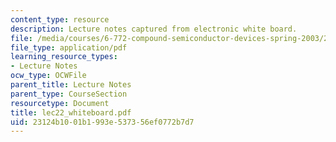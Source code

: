 ```yaml
---
content_type: resource
description: Lecture notes captured from electronic white board.
file: /media/courses/6-772-compound-semiconductor-devices-spring-2003/23124b1001b1993e537356ef0772b7d7_lec22_whiteboard.pdf
file_type: application/pdf
learning_resource_types:
- Lecture Notes
ocw_type: OCWFile
parent_title: Lecture Notes
parent_type: CourseSection
resourcetype: Document
title: lec22_whiteboard.pdf
uid: 23124b10-01b1-993e-5373-56ef0772b7d7
---
```

